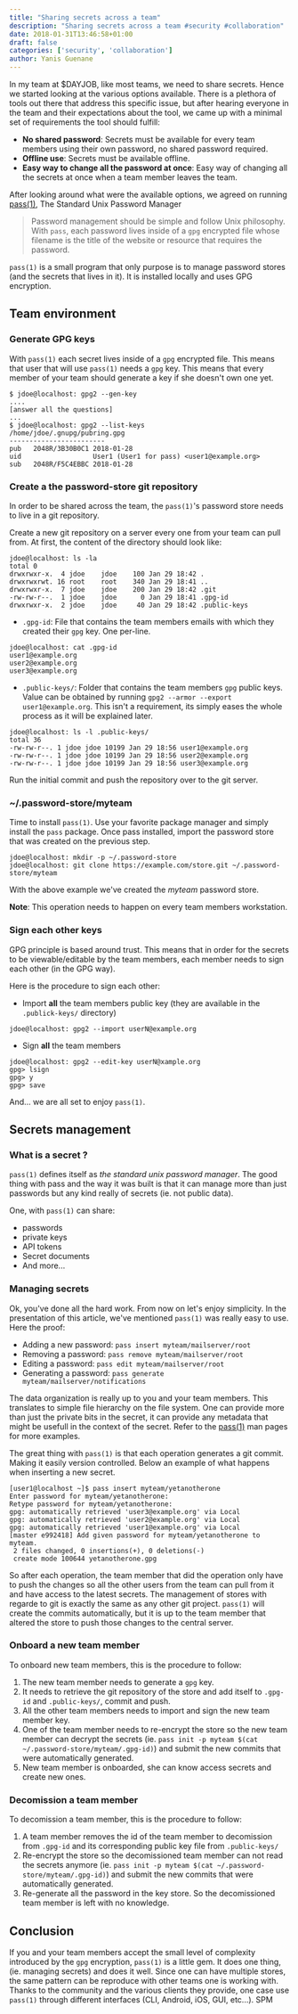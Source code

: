 ```yaml
---
title: "Sharing secrets across a team"
description: "Sharing secrets across a team #security #collaboration"
date: 2018-01-31T13:46:58+01:00
draft: false
categories: ['security', 'collaboration']
author: Yanis Guenane
---
```


In my team at $DAYJOB, like most teams, we need to share secrets. Hence we started looking at the various options available. There is a plethora of tools out there that address this specific issue, but after hearing everyone in the team and their expectations about the tool, we came up with a minimal set of requirements the tool should fulfill:

  * **No shared password**: Secrets must be available for every team members using their own password, no shared password required.
  * **Offline use**: Secrets must be available offline.
  * **Easy way to change all the password at once**: Easy way of changing all the secrets at once when a team member leaves the team.

<!--more-->

After looking around what were the available options, we agreed on running [pass(1)](http://www.passwordstore.org/), The Standard Unix Password Manager

> Password management should be simple and follow Unix philosophy. With `pass`, each password lives inside of a `gpg` encrypted file whose filename is the title of the website or resource that requires the password.

`pass(1)` is a small program that only purpose is to manage password stores (and the secrets that lives in it). It is installed locally and uses GPG encryption.

## Team environment

### Generate GPG keys

With `pass(1)` each secret lives inside of a `gpg` encrypted file. This means that user that will use `pass(1)` needs a `gpg` key. This means that every member of your team should generate a key if she doesn't own one yet.

```shell
$ jdoe@localhost: gpg2 --gen-key
....
[answer all the questions]
...
$ jdoe@localhost: gpg2 --list-keys
/home/jdoe/.gnupg/pubring.gpg
------------------------
pub   2048R/3B30B0C1 2018-01-28
uid                  User1 (User1 for pass) <user1@example.org>
sub   2048R/F5C4EBBC 2018-01-28
```

### Create a the password-store git repository

In order to be shared across the team, the `pass(1)`'s password store needs to live in a git repository.

Create a new git repository on a server every one from your team can pull from. At first, the content of the directory should look like:

```shell
jdoe@localhost: ls -la
total 0
drwxrwxr-x.  4 jdoe    jdoe    100 Jan 29 18:42 .
drwxrwxrwt. 16 root    root    340 Jan 29 18:41 ..
drwxrwxr-x.  7 jdoe    jdoe    200 Jan 29 18:42 .git
-rw-rw-r--.  1 jdoe    jdoe      0 Jan 29 18:41 .gpg-id
drwxrwxr-x.  2 jdoe    jdoe     40 Jan 29 18:42 .public-keys
```

  * `.gpg-id`: File that contains the team members emails with which they created their `gpg`  key. One per-line.

```shell
jdoe@localhost: cat .gpg-id
user1@example.org
user2@example.org
user3@example.org
```

  * `.public-keys/`: Folder that contains the team members `gpg` public keys. Value can be obtained by running `gpg2 --armor --export user1@example.org`. This isn't a requirement, its simply eases the whole process as it will be explained later.

```shell
jdoe@localhost: ls -l .public-keys/
total 36
-rw-rw-r--. 1 jdoe jdoe 10199 Jan 29 18:56 user1@example.org
-rw-rw-r--. 1 jdoe jdoe 10199 Jan 29 18:56 user2@example.org
-rw-rw-r--. 1 jdoe jdoe 10199 Jan 29 18:56 user3@example.org
```

Run the initial commit and push the repository over to the git server.

### ~/.password-store/myteam

Time to install `pass(1)`. Use your favorite package manager and simply install the `pass` package. Once pass installed, import the password store that was created on the previous step.

```shell
jdoe@localhost: mkdir -p ~/.password-store
jdoe@localhost: git clone https://example.com/store.git ~/.password-store/myteam
```

With the above example we've created the *myteam* password store.

**Note**: This operation needs to happen on every team members workstation.

### Sign each other keys

GPG principle is based around trust. This means that in order for the secrets to be viewable/editable by the team members, each member needs to sign each other (in the GPG way).

Here is the procedure to sign each other:

  * Import **all** the team members public key (they are available in the `.publick-keys/` directory)

```shell
jdoe@localhost: gpg2 --import userN@example.org
```

  * Sign **all** the team members

```shell
jdoe@localhost: gpg2 --edit-key userN@xample.org
gpg> lsign
gpg> y
gpg> save
```

And... we are all set to enjoy `pass(1)`.

## Secrets management

### What is a secret ?

`pass(1)` defines itself as *the standard unix password manager*. The good thing with pass and the way it was built is that it can manage more than just passwords but any kind really of secrets (ie. not public data).

One, with `pass(1)` can share:

  * passwords
  * private keys
  * API tokens
  * Secret documents
  * And more...

### Managing secrets

Ok, you've done all the hard work. From now on let's enjoy simplicity. In the presentation of this article, we've mentioned `pass(1)` was really easy to use. Here the proof:

  * Adding a new password: `pass insert myteam/mailserver/root`
  * Removing a password: `pass remove myteam/mailserver/root`
  * Editing a password: `pass edit myteam/mailserver/root`
  * Generating a password: `pass generate myteam/mailserver/notifications`

The data organization is really up to you and your team members. This translates to simple file hierarchy on the file system. One can provide more than just the private bits in the secret, it can provide any metadata that might be usefull in the context of the secret.
Refer to the [pass(1)](https://git.zx2c4.com/password-store/about/) man pages for more examples.

The great thing with `pass(1)` is that each operation generates a git commit. Making it easily version controlled. Below an example of what happens when inserting a new secret.

```shell
[user1@localhost ~]$ pass insert myteam/yetanotherone
Enter password for myteam/yetanotherone:
Retype password for myteam/yetanotherone:
gpg: automatically retrieved 'user3@example.org' via Local
gpg: automatically retrieved 'user2@example.org' via Local
gpg: automatically retrieved 'user1@example.org' via Local
[master e992418] Add given password for myteam/yetanotherone to myteam.
 2 files changed, 0 insertions(+), 0 deletions(-)
 create mode 100644 yetanotherone.gpg
```

So after each operation, the team member that did the operation only have to push the changes so all the other users from the team can pull from it and have access to the latest secrets.
The management of stores with regarde to git is exactly the same as any other git project. `pass(1)` will create the commits automatically, but it is up to the team member that altered the store to push those changes to the central server.

### Onboard a new team member

To onboard new team members, this is the procedure to follow:

  1. The new team member needs to generate a `gpg` key.
  2. It needs to retrieve the git repository of the store and add itself to `.gpg-id` and `.public-keys/`, commit and push.
  3. All the other team members needs to import and sign the new team member key.
  4. One of the team member needs to re-encrypt the store so the new team member can decrypt the secrets (ie. `pass init -p myteam $(cat ~/.password-store/myteam/.gpg-id)`) and submit the new commits that were automatically generated.
  5. New team member is onboarded, she can know access secrets and create new ones.


### Decomission a team member

To decomission a team member, this is the procedure to follow:

  1. A team member removes the id of the team member to decomission from `.gpg-id` and its corresponding public key file from `.public-keys/`
  2. Re-encrypt the store so the decomissioned team member can not read the secrets anymore (ie. `pass init -p myteam $(cat ~/.password-store/myteam/.gpg-id)`) and submit the new commits that were automatically generated.
  3. Re-generate all the password in the key store. So the decomissioned team member is left with no knowledge.


## Conclusion

If you and your team members accept the small level of complexity introduced by the `gpg` encryption, `pass(1)` is a little gem. It does one thing, (ie. managing secrets) and does it well. Since one can have multiple stores, the same pattern can be reproduce with other teams one is working with. Thanks to the community and the various clients they provide, one case use `pass(1)` through different interfaces (CLI, Android, iOS, GUI, etc...). SPM
